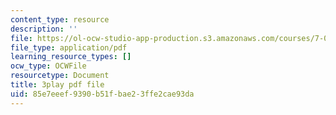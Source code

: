 ```yaml
---
content_type: resource
description: ''
file: https://ol-ocw-studio-app-production.s3.amazonaws.com/courses/7-016-introductory-biology-fall-2018/85e7eeef9390b51fbae23ffe2cae93da_Qfw0C0Ac-Tk.pdf
file_type: application/pdf
learning_resource_types: []
ocw_type: OCWFile
resourcetype: Document
title: 3play pdf file
uid: 85e7eeef-9390-b51f-bae2-3ffe2cae93da
---
```

